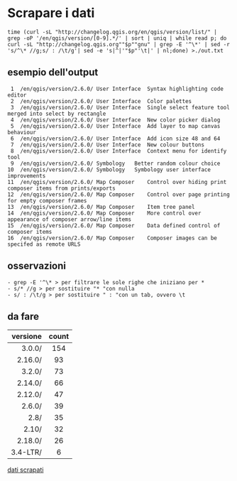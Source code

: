 # Scrapare i dati


`time (curl -sL "http://changelog.qgis.org/en/qgis/version/list/" | grep -oP '/en/qgis/version/[0-9].*/' | sort | uniq | while read p; do curl -sL "http://changelog.qgis.org""$p""gnu" | grep -E '^\*' | sed -r 's/^\* //g;s/ : /\t/g'| sed -e 's|^|'"$p"'\t|' | nl;done) >./out.txt`


## esempio dell'output

     1	/en/qgis/version/2.6.0/	User Interface	Syntax highlighting code editor
     2	/en/qgis/version/2.6.0/	User Interface	Color palettes
     3	/en/qgis/version/2.6.0/	User Interface	Single select feature tool merged into select by rectangle
     4	/en/qgis/version/2.6.0/	User Interface	New color picker dialog
     5	/en/qgis/version/2.6.0/	User Interface	Add layer to map canvas behaviour
     6	/en/qgis/version/2.6.0/	User Interface	Add icon size 48 and 64
     7	/en/qgis/version/2.6.0/	User Interface	New colour buttons
     8	/en/qgis/version/2.6.0/	User Interface	Context menu for identify tool
     9	/en/qgis/version/2.6.0/	Symbology	Better random colour choice
    10	/en/qgis/version/2.6.0/	Symbology	Symbology user interface improvements
    11	/en/qgis/version/2.6.0/	Map Composer	Control over hiding print composer items from prints/exports
    12	/en/qgis/version/2.6.0/	Map Composer	Control over page printing for empty composer frames
    13	/en/qgis/version/2.6.0/	Map Composer	Item tree panel
    14	/en/qgis/version/2.6.0/	Map Composer	More control over appearance of composer arrow/line items
    15	/en/qgis/version/2.6.0/	Map Composer	Data defined control of composer items
    16	/en/qgis/version/2.6.0/	Map Composer	Composer images can be specifed as remote URLS
    
## osservazioni
```  
- grep -E '^\* > per filtrare le sole righe che iniziano per *
- s/* //g > per sostituire "* "con nulla
- s/ : /\t/g > per sostituire " : "con un tab, ovvero \t
```

## da fare

| versione | count |
| ---: | :---: |
| 3.0.0/ | 154 |
| 2.16.0/ | 93 |
| 3.2.0/ | 73 |
| 2.14.0/ | 66 |
| 2.12.0/ | 47 |
| 2.6.0/ | 39 |
| 2.8/ | 35 |
| 2.10/ | 32 |
| 2.18.0/ | 26 |
| 3.4-LTR/ | 6 |

[dati scrapati](https://data.world/pigrecoinfinito/qgis-versioni-vs-feature)
